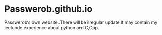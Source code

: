 # Passwerob.github.io
Passwerob‘s own website..There will be ilregular update.It may contain my leetcode experience about python and C,Cpp.
